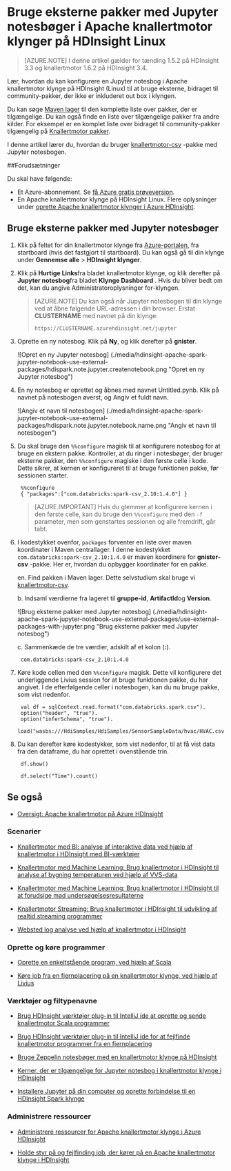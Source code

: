 <properties 
    pageTitle="Bruge eksterne pakker med Jupyter notesbøger i Apache knallertmotor klynger på HDInsight | Azure"
    description="Trinvis vejledning til, hvordan du konfigurerer Jupyter notesbøger, der er tilgængelige med HDInsight Spark klynger bruge eksterne knallertmotor pakker." 
    services="hdinsight" 
    documentationCenter="" 
    authors="nitinme" 
    manager="jhubbard" 
    editor="cgronlun"
    tags="azure-portal"/>

<tags 
    ms.service="hdinsight" 
    ms.workload="big-data" 
    ms.tgt_pltfrm="na" 
    ms.devlang="na" 
    ms.topic="article" 
    ms.date="10/28/2016" 
    ms.author="nitinme"/>


# <a name="use-external-packages-with-jupyter-notebooks-in-apache-spark-clusters-on-hdinsight-linux"></a>Bruge eksterne pakker med Jupyter notesbøger i Apache knallertmotor klynger på HDInsight Linux

>[AZURE.NOTE] I denne artikel gælder for tænding 1.5.2 på HDInsight 3.3 og knallertmotor 1.6.2 på HDInsight 3.4. 

Lær, hvordan du kan konfigurere en Jupyter notesbog i Apache knallertmotor klynge på HDInsight (Linux) til at bruge eksterne, bidraget til community-pakker, der ikke er inkluderet out box i klyngen. 

Du kan søge [Maven lager](http://search.maven.org/) til den komplette liste over pakker, der er tilgængelige. Du kan også finde en liste over tilgængelige pakker fra andre kilder. For eksempel er en komplet liste over bidraget til community-pakker tilgængelig på [Knallertmotor pakker](http://spark-packages.org/).

I denne artikel lærer du, hvordan du bruger [knallertmotor-csv](http://search.maven.org/#artifactdetails%7Ccom.databricks%7Cspark-csv_2.10%7C1.4.0%7Cjar) -pakke med Jupyter notesbogen.

##<a name="prerequisites"></a>Forudsætninger

Du skal have følgende:

- Et Azure-abonnement. Se [få Azure gratis prøveversion](https://azure.microsoft.com/documentation/videos/get-azure-free-trial-for-testing-hadoop-in-hdinsight/).
- En Apache knallertmotor klynge på HDInsight Linux. Flere oplysninger under [oprette Apache knallertmotor klynger i Azure HDInsight](hdinsight-apache-spark-jupyter-spark-sql.md).

## <a name="use-external-packages-with-jupyter-notebooks"></a>Bruge eksterne pakker med Jupyter notesbøger 

1. Klik på feltet for din knallertmotor klynge fra [Azure-portalen](https://portal.azure.com/), fra startboard (hvis det fastgjort til startboard). Du kan også gå til din klynge under **Gennemse alle** > **HDInsight klynger**.   

2. Klik på **Hurtige Links**fra bladet knallertmotor klynge, og klik derefter på **Jupyter notesbog**fra bladet **Klynge Dashboard** . Hvis du bliver bedt om det, kan du angive Administratoroplysninger for-klyngen.

    > [AZURE.NOTE] Du kan også når Jupyter notesbogen til din klynge ved at åbne følgende URL-adressen i din browser. Erstat __CLUSTERNAME__ med navnet på din klynge:
    >
    > `https://CLUSTERNAME.azurehdinsight.net/jupyter`

2. Oprette en ny notesbog. Klik på **Ny**, og klik derefter på **gnister**.

    ![Opret en ny Jupyter notesbog] (./media/hdinsight-apache-spark-jupyter-notebook-use-external-packages/hdispark.note.jupyter.createnotebook.png "Opret en ny Jupyter notesbog")

3. En ny notesbog er oprettet og åbnes med navnet Untitled.pynb. Klik på navnet på notesbogen øverst, og Angiv et fuldt navn.

    ![Angiv et navn til notesbogen] (./media/hdinsight-apache-spark-jupyter-notebook-use-external-packages/hdispark.note.jupyter.notebook.name.png "Angiv et navn til notesbogen")

4. Du skal bruge den `%%configure` magisk til at konfigurere notesbog for at bruge en ekstern pakke. Kontroller, at du ringer i notesbøger, der bruger eksterne pakker, den `%%configure` magiske i den første celle i kode. Dette sikrer, at kernen er konfigureret til at bruge funktionen pakke, før sessionen starter.

        %%configure
        { "packages":["com.databricks:spark-csv_2.10:1.4.0"] }


    >[AZURE.IMPORTANT] Hvis du glemmer at konfigurere kernen i den første celle, kan du bruge den `%%configure` med den `-f` parameter, men som genstartes sessionen og alle fremdrift, går tabt.

5. I kodestykket ovenfor, `packages` forventer en liste over maven koordinater i Maven centrallager. I denne kodestykket `com.databricks:spark-csv_2.10:1.4.0` er maven koordinere for **gnister-csv** -pakke. Her er, hvordan du opbygger koordinater for en pakke.

    en. Find pakken i Maven lager. Dette selvstudium skal bruge vi [knallertmotor-csv](http://search.maven.org/#artifactdetails%7Ccom.databricks%7Cspark-csv_2.10%7C1.4.0%7Cjar).
    
    b. Indsaml værdierne fra lageret til **gruppe-id**, **ArtifactId**og **Version**.

    ![Brug eksterne pakker med Jupyter notesbog] (./media/hdinsight-apache-spark-jupyter-notebook-use-external-packages/use-external-packages-with-jupyter.png "Brug eksterne pakker med Jupyter notesbog")

    c. Sammenkæde de tre værdier, adskilt af et kolon (**:**).

        com.databricks:spark-csv_2.10:1.4.0

6. Køre kode cellen med den `%%configure` magisk. Dette vil konfigurere det underliggende Livius session for at bruge funktionen pakke, du har angivet. I de efterfølgende celler i notesbogen, kan du nu bruge pakke, som vist nedenfor.

        val df = sqlContext.read.format("com.databricks.spark.csv").
        option("header", "true").
        option("inferSchema", "true").
        load("wasbs:///HdiSamples/HdiSamples/SensorSampleData/hvac/HVAC.csv")

7. Du kan derefter køre kodestykker, som vist nedenfor, til at få vist data fra den dataframe, du har oprettet i ovenstående trin.

        df.show()

        df.select("Time").count()


## <a name="seealso"></a>Se også


* [Oversigt: Apache knallertmotor på Azure HDInsight](hdinsight-apache-spark-overview.md)

### <a name="scenarios"></a>Scenarier

* [Knallertmotor med BI: analyse af interaktive data ved hjælp af knallertmotor i HDInsight med BI-værktøjer](hdinsight-apache-spark-use-bi-tools.md)

* [Knallertmotor med Machine Learning: Brug knallertmotor i HDInsight til analyse af bygning temperaturen ved hjælp af VVS-data](hdinsight-apache-spark-ipython-notebook-machine-learning.md)

* [Knallertmotor med Machine Learning: Brug knallertmotor i HDInsight til at forudsige mad undersøgelsesresultaterne](hdinsight-apache-spark-machine-learning-mllib-ipython.md)

* [Knallertmotor Streaming: Brug knallertmotor i HDInsight til udvikling af realtid streaming programmer](hdinsight-apache-spark-eventhub-streaming.md)

* [Websted log analyse ved hjælp af knallertmotor i HDInsight](hdinsight-apache-spark-custom-library-website-log-analysis.md)

### <a name="create-and-run-applications"></a>Oprette og køre programmer

* [Oprette en enkeltstående program, ved hjælp af Scala](hdinsight-apache-spark-create-standalone-application.md)

* [Køre job fra en fjernplacering på en knallertmotor klynge, ved hjælp af Livius](hdinsight-apache-spark-livy-rest-interface.md)

### <a name="tools-and-extensions"></a>Værktøjer og filtypenavne

* [Brug HDInsight værktøjer plug-in til IntelliJ ide at oprette og sende knallertmotor Scala programmer](hdinsight-apache-spark-intellij-tool-plugin.md)

* [Brug HDInsight værktøjer plug-in til IntelliJ ide for at fejlfinde knallertmotor programmer fra en fjernplacering](hdinsight-apache-spark-intellij-tool-plugin-debug-jobs-remotely.md)

* [Bruge Zeppelin notesbøger med en knallertmotor klynge på HDInsight](hdinsight-apache-spark-use-zeppelin-notebook.md)

* [Kerner, der er tilgængelige for Jupyter notesbog i knallertmotor klynge i HDInsight](hdinsight-apache-spark-jupyter-notebook-kernels.md)

* [Installere Jupyter på din computer og oprette forbindelse til en HDInsight Spark klynge](hdinsight-apache-spark-jupyter-notebook-install-locally.md)

### <a name="manage-resources"></a>Administrere ressourcer

* [Administrere ressourcer for Apache knallertmotor klynge i Azure HDInsight](hdinsight-apache-spark-resource-manager.md)

* [Holde styr på og fejlfinding job, der kører på en Apache knallertmotor klynge i HDInsight](hdinsight-apache-spark-job-debugging.md)
